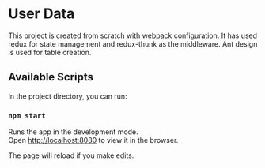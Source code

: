 # User Data

This project is created from scratch with webpack configuration. It has used redux for state management and redux-thunk as the middleware. Ant design is used for table creation.

## Available Scripts

In the project directory, you can run:

### `npm start`

Runs the app in the development mode.<br />
Open [http://localhost:8080](http://localhost:8080) to view it in the browser.

The page will reload if you make edits.<br />
